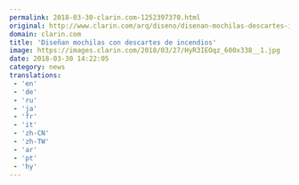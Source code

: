 ```yaml
---
permalink: 2018-03-30-clarin.com-1252397370.html
original: http://www.clarin.com/arq/diseno/disenan-mochilas-descartes-incendios_0_HyPFG4Ocf.html
domain: clarin.com
title: 'Diseñan mochilas con descartes de incendios'
image: https://images.clarin.com/2018/03/27/HyR3IEOqz_600x338__1.jpg
date: 2018-03-30 14:22:05
category: news
translations: 
 - 'en'
 - 'de'
 - 'ru'
 - 'ja'
 - 'fr'
 - 'it'
 - 'zh-CN'
 - 'zh-TW'
 - 'ar'
 - 'pt'
 - 'hy'
---
```


